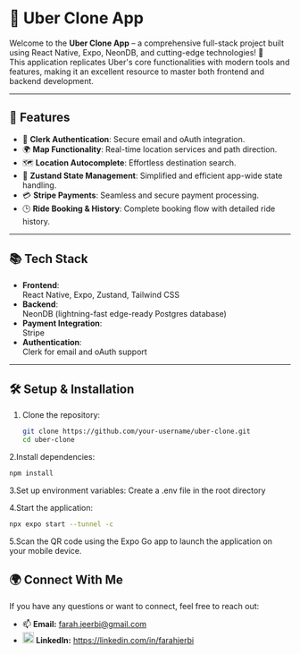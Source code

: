 # 🚕 Uber Clone App

Welcome to the **Uber Clone App** – a comprehensive full-stack project built using React Native, Expo, NeonDB, and cutting-edge technologies! 🚀  
This application replicates Uber's core functionalities with modern tools and features, making it an excellent resource to master both frontend and backend development.

---

## 🌟 Features

- 🔐 **Clerk Authentication**: Secure email and oAuth integration.
- 🌍 **Map Functionality**: Real-time location services and path direction.
- 🗺️ **Location Autocomplete**: Effortless destination search.
- 📲 **Zustand State Management**: Simplified and efficient app-wide state handling.
- 💳 **Stripe Payments**: Seamless and secure payment processing.
- 🕒 **Ride Booking & History**: Complete booking flow with detailed ride history.

---

## 📚 Tech Stack

- **Frontend**:  
  React Native, Expo, Zustand, Tailwind CSS  
- **Backend**:  
  NeonDB (lightning-fast edge-ready Postgres database)  
- **Payment Integration**:  
  Stripe  
- **Authentication**:  
  Clerk for email and oAuth support

---

## 🛠️ Setup & Installation

1. Clone the repository:
   ```bash
   git clone https://github.com/your-username/uber-clone.git
   cd uber-clone
   ```
2.Install dependencies: 
  ```bash
  npm install
  ```
3.Set up environment variables: Create a .env file in the root directory

4.Start the application:
  ```bash
  npx expo start --tunnel -c
```
5.Scan the QR code using the Expo Go app to launch the application on your mobile device.

## 🌍 Connect With Me
If you have any questions or want to connect, feel free to reach out:

- 📫 **Email:** farah.jeerbi@gmail.com
- <img src="https://raw.githubusercontent.com/rahuldkjain/github-profile-readme-generator/master/src/images/icons/Social/linked-in-alt.svg" alt="LinkedIn" height="20" width="20" /> **LinkedIn:** https://linkedin.com/in/farahjerbi
</p>


